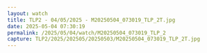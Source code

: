 ```yaml
---
layout: watch
title: TLP2 - 04/05/2025 - M20250504_073019_TLP_2T.jpg
date: 2025-05-04 07:30:19
permalink: /2025/05/04/watch/M20250504_073019_TLP_2
capture: TLP2/2025/202505/20250503/M20250504_073019_TLP_2T.jpg
---
```

